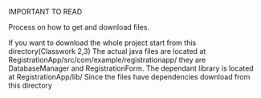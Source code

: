 IMPORTANT TO READ

Process on how to get and download files.


If you want to download the whole project start from this directory(Classwork 2,3)
The actual java files are located at RegistrationApp/src/com/example/registrationapp/
they are DatabaseManager and RegistrationForm. 
The dependant library is located at RegistrationApp/lib/
Since the files have dependencies download from this directory 
